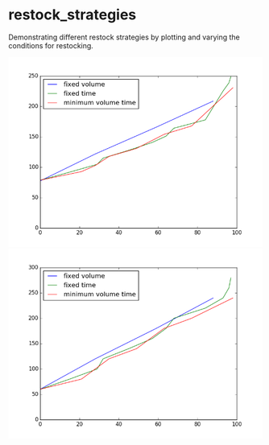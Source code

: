 # restock_strategies
Demonstrating different restock strategies by plotting and varying the conditions for restocking.

![alt tag](https://github.com/BMaxV/restock_strategies/blob/master/diversitycost.png)
![alt tag](https://github.com/BMaxV/restock_strategies/blob/master/volumecost.png)
